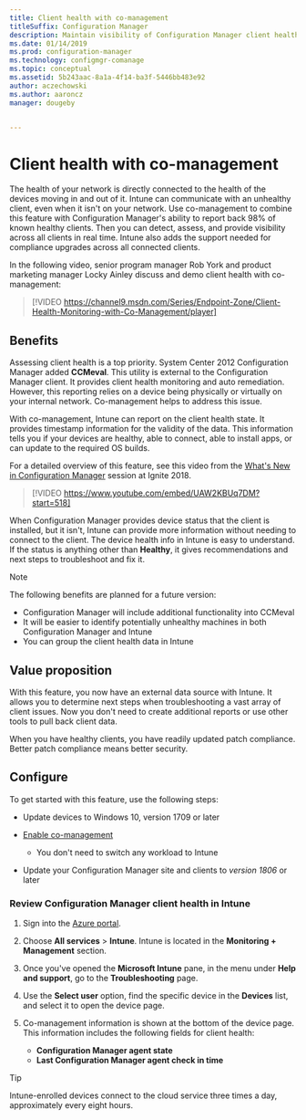 ```yaml
---
title: Client health with co-management
titleSuffix: Configuration Manager
description: Maintain visibility of Configuration Manager client health from the Intune on Azure portal
ms.date: 01/14/2019
ms.prod: configuration-manager
ms.technology: configmgr-comanage
ms.topic: conceptual
ms.assetid: 5b243aac-8a1a-4f14-ba3f-5446bb483e92
author: aczechowski
ms.author: aaroncz
manager: dougeby


---
```


# Client health with co-management

The health of your network is directly connected to the health of the devices moving in and out of it. Intune can communicate with an unhealthy client, even when it isn't on your network. Use co-management to combine this feature with Configuration Manager's ability to report back 98% of known healthy clients. Then you can detect, assess, and provide visibility across all clients in real time. Intune also adds the support needed for compliance upgrades across all connected clients.

In the following video, senior program manager Rob York and product marketing manager Locky Ainley discuss and demo client health with co-management:

> [!VIDEO https://channel9.msdn.com/Series/Endpoint-Zone/Client-Health-Monitoring-with-Co-Management/player]



## Benefits

Assessing client health is a top priority. System Center 2012 Configuration Manager added **CCMeval**. This utility is external to the Configuration Manager client. It provides client health monitoring and auto remediation. However, this reporting relies on a device being physically or virtually on your internal network. Co-management helps to address this issue.

With co-management, Intune can report on the client health state. It provides timestamp information for the validity of the data. This information tells you if your devices are healthy, able to connect, able to install apps, or can update to the required OS builds. 

For a detailed overview of this feature, see this video from the [What's New in Configuration Manager](https://myignite.microsoft.com/archives/IG18-BRK3035) session at Ignite 2018.

> [!VIDEO https://www.youtube.com/embed/UAW2KBUq7DM?start=518]


When Configuration Manager provides device status that the client is installed, but it isn't, Intune can provide more information without needing to connect to the client. The device health info in Intune is easy to understand. If the status is anything other than **Healthy**, it gives recommendations and next steps to troubleshoot and fix it.

> [!Note]  
> The following benefits are planned for a future version:
> - Configuration Manager will include additional functionality into CCMeval  
> - It will be easier to identify potentially unhealthy machines in both Configuration Manager and Intune  
> - You can group the client health data in Intune  



## Value proposition

With this feature, you now have an external data source with Intune. It allows you to determine next steps when troubleshooting a vast array of client issues. Now you don't need to create additional reports or use other tools to pull back client data.

When you have healthy clients, you have readily updated patch compliance. Better patch compliance means better security.



## Configure

To get started with this feature, use the following steps:

- Update devices to Windows 10, version 1709 or later  

- [Enable co-management](how-to-enable.md)  
    - You don't need to switch any workload to Intune  

- Update your Configuration Manager site and clients to *version 1806* or later  


### Review Configuration Manager client health in Intune

1. Sign into the [Azure portal](https://portal.azure.com/).  

2. Choose **All services** > **Intune**. Intune is located in the **Monitoring + Management** section.  

3. Once you've opened the **Microsoft Intune** pane, in the menu under **Help and support**, go to the **Troubleshooting** page.  

4. Use the **Select user** option, find the specific device in the **Devices** list, and select it to open the device page.  

5. Co-management information is shown at the bottom of the device page. This information includes the following fields for client health:  
    - **Configuration Manager agent state**  
    - **Last Configuration Manager agent check in time**  

> [!Tip]  
> Intune-enrolled devices connect to the cloud service three times a day, approximately every eight hours. 
